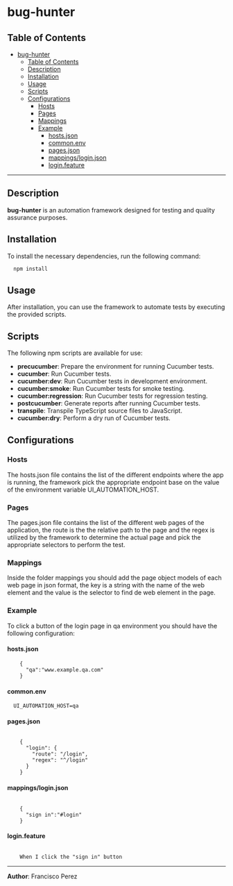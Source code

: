# bug-hunter

## Table of Contents

- [bug-hunter](#bug-hunter)
  - [Table of Contents](#table-of-contents)
  - [Description](#description)
  - [Installation](#installation)
  - [Usage](#usage)
  - [Scripts](#scripts)
  - [Configurations](#configurations)
    - [Hosts](#hosts)
    - [Pages](#pages)
    - [Mappings](#mappings)
    - [Example](#example)
      - [hosts.json](#hostsjson)
      - [common.env](#commonenv)
      - [pages.json](#pagesjson)
      - [mappings/login.json](#mappingsloginjson)
      - [login.feature](#loginfeature)

---

## Description

**bug-hunter** is an automation framework designed for testing and quality assurance purposes.

## Installation

To install the necessary dependencies, run the following command:

  ```bash
    npm install
  ```

## Usage

After installation, you can use the framework to automate tests by executing the provided scripts.

## Scripts

The following npm scripts are available for use:

- **precucumber**: Prepare the environment for running Cucumber tests.
- **cucumber**: Run Cucumber tests.
- **cucumber:dev**: Run Cucumber tests in development environment.
- **cucumber:smoke**: Run Cucumber tests for smoke testing.
- **cucumber:regression**: Run Cucumber tests for regression testing.
- **postcucumber**: Generate reports after running Cucumber tests.
- **transpile**: Transpile TypeScript source files to JavaScript.
- **cucumber:dry**: Perform a dry run of Cucumber tests.

## Configurations

### Hosts

The hosts.json file contains the list of the different endpoints where the app is running, the framework pick the appropriate endpoint base on the value of the environment variable UI_AUTOMATION_HOST.

### Pages

The pages.json file contains the list of the different web pages of the application, the route is the the relative path to the page and the regex is utilized by the framework to determine the actual page and pick the appropriate selectors to perform the test.

### Mappings

Inside the folder mappings you should add the page object models of each web page in json format, the key is a string with the name of the web element and the value is the selector to find de web element in the page.

### Example

To click a button of the login page in qa environment you should have the following configuration:

#### hosts.json

  ```text
      {
        "qa":"www.example.qa.com"
      }
  ```

#### common.env

  ```text
    UI_AUTOMATION_HOST=qa
  ```

#### pages.json

  ```text
      
      {
        "login": {
          "route": "/login",
          "regex": "^/login"
        } 
      }

  ```

#### mappings/login.json

  ```text
      
      {
        "sign in":"#login"
      }

  ```

#### login.feature

  ```Cucumber
      
      When I click the "sign in" button

  ```

---

**Author**: Francisco Perez
